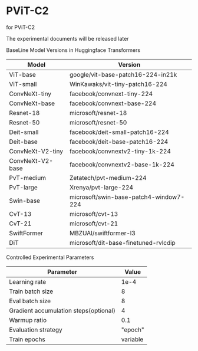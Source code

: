 # PViT-C2
for PViT-C2<br>

The experimental documents will be released later<br>

BaseLine Model Versions in Huggingface Transformers<br>

| Model | Version |
| --- | --- |
| ViT-base | google/vit-base-patch16-224-in21k |
| ViT-small | WinKawaks/vit-tiny-patch16-224 |
| ConvNeXt-tiny | facebook/convnext-tiny-224 |
| ConvNeXt-base | facebook/convnext-base-224 |
| Resnet-18 | microsoft/resnet-18 |
| Resnet-50 | microsoft/resnet-50 |
| Deit-small | facebook/deit-small-patch16-224 |
| Deit-base | facebook/deit-base-patch16-224 |
| ConvNeXt-V2-tiny | facebook/convnextv2-tiny-1k-224 |
| ConvNeXt-V2-base | facebook/convnextv2-base-1k-224 |
| PvT-medium | Zetatech/pvt-medium-224 |
| PvT-large | Xrenya/pvt-large-224 |
| Swin-base | microsoft/swin-base-patch4-window7-224 |
| CvT-13 | microsoft/cvt-13 |
| CvT-21 | microsoft/cvt-21 |
| SwiftFormer | MBZUAI/swiftformer-l3 |
| DiT | microsoft/dit-base-finetuned-rvlcdip |

Controlled Experimental Parameters<br>

| Parameter | Value |
| --- | --- |
| Learning rate | 1e-4 |
| Train batch size | 8 |
| Eval batch size | 8 |
| Gradient accumulation steps(optional) | 4 |
| Warmup ratio | 0.1 |
| Evaluation strategy | "epoch" |
| Train epochs | variable |
